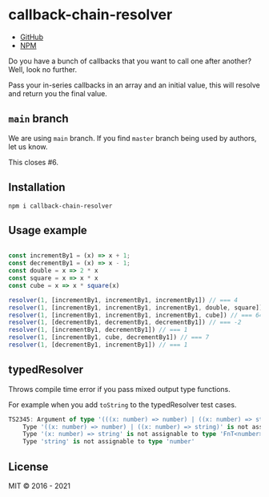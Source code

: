 # callback-chain-resolver

- [GitHub](https://github.com/IAmAnubhavSaini/callback-chain-resolver)
- [NPM](https://www.npmjs.com/package/callback-chain-resolver)

Do you have a bunch of callbacks that you want to call one after another? Well, look no further.

Pass your in-series callbacks in an array and an initial value, this will resolve and return you the final value.

## `main` branch

We are using `main` branch. If you find `master` branch being used by authors, let us know.

This closes #6.

## Installation

`npm i callback-chain-resolver`

## Usage example

```javascript

const incrementBy1 = (x) => x + 1;
const decrementBy1 = (x) => x - 1;
const double = x => 2 * x
const square = x => x * x
const cube = x => x * square(x)

resolver(1, [incrementBy1, incrementBy1, incrementBy1]) // === 4
resolver(1, [incrementBy1, incrementBy1, incrementBy1, double, square]) // === 64
resolver(1, [incrementBy1, incrementBy1, incrementBy1, cube]) // === 64
resolver(1, [decrementBy1, decrementBy1, decrementBy1]) // === -2
resolver(1, [incrementBy1, decrementBy1]) // === 1
resolver(1, [incrementBy1, cube, decrementBy1]) // === 7
resolver(1, [decrementBy1, incrementBy1]) // === 1

```

## typedResolver

Throws compile time error if you pass mixed output type functions.

For example when you add `toString` to the typedResolver test cases.

```typescript
TS2345: Argument of type '(((x: number) => number) | ((x: number) => string))[]' is not assignable to parameter of type 'FnT<number>[]'.
    Type '((x: number) => number) | ((x: number) => string)' is not assignable to type 'FnT<number>'.
    Type '(x: number) => string' is not assignable to type 'FnT<number>'.
    Type 'string' is not assignable to type 'number'
```

## License

MIT &copy; 2016 - 2021

